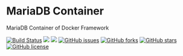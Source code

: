 # MariaDB Container
MariaDB Container of Docker Framework

[![Build Status](https://travis-ci.org/dockerframework/mariadb.svg?branch=master)](https://travis-ci.org/dockerframework/mariadb) [![](https://images.microbadger.com/badges/image/dockerframework/mariadb:10.3.svg)](https://microbadger.com/images/dockerframework/mariadb:10.3 "Layers") [![](https://images.microbadger.com/badges/version/dockerframework/mariadb:10.3.svg)](https://microbadger.com/images/dockerframework/mariadb:10.3 "Version") [![GitHub issues](https://img.shields.io/github/issues/dockerframework/mariadb.svg)](https://github.com/dockerframework/mariadb/issues) [![GitHub forks](https://img.shields.io/github/forks/dockerframework/mariadb.svg)](https://github.com/dockerframework/mariadb/network) [![GitHub stars](https://img.shields.io/github/stars/dockerframework/mariadb.svg)](https://github.com/dockerframework/mariadb/stargazers) [![GitHub license](https://img.shields.io/badge/license-MIT-blue.svg)](https://raw.githubusercontent.com/dockerframework/mariadb/master/LICENSE)
